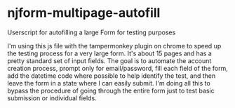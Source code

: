 # njform-multipage-autofill
Userscript for autofilling a large Form for testing purposes

I'm using this js file with the tampermonkey plugin on chrome to speed up the testing process for a very large form. It's about 15 pages and has a pretty standard set of input fields. The goal is to automate the account creation process, prompt only for email/password, fill each field of the form, add the datetime code where possible to help identify the test, and then leave the form in a state where I can easily submit. I'm doing all this to bypass the procedure of going through the entire form just to test basic submission or individual fields. 
